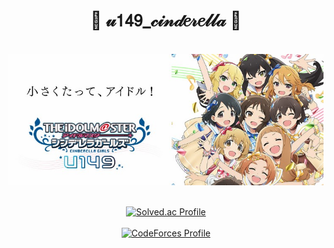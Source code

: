 <div align='center'>
  <h1>🎀  𝓊𝟣𝟦𝟫_𝒸𝒾𝓃𝒹𝑒𝓇𝑒𝓁𝓁𝒶  🎀</h1>
</div>
</br>
<a href="https://youtu.be/7hOZPtgp6_A" target="_blank">
  <div align='center'>
    <img src=./img.jpg>
  </div>
</a>
</br>
<div align='center'>

[![Solved.ac Profile](http://mazassumnida.wtf/api/v2/generate_badge?boj=u149_cinderella)](https://solved.ac/u149_cinderella/)
</br>
</br>
[![CodeForces Profile](https://cf.leed.at?id=u149_cinderella)](https://codeforces.com/profile/u149_cinderella)
</br>
</br>
</div>
<!--[![Anurag's GitHub stats](https://github-readme-stats.vercel.app/api?username=minami-kotori-chan&theme=radical)](https://github.com/anuraghazra/github-readme-stats)-->

<!--
**minami-kotori-chan/minami-kotori-chan** is a ✨ _special_ ✨ repository because its `README.md` (this file) appears on your GitHub profile.

Here are some ideas to get you started:

- 🔭 I’m currently working on ...
- 🌱 I’m currently learning ...
- 👯 I’m looking to collaborate on ...
- 🤔 I’m looking for help with ...
- 💬 Ask me about ...
- 📫 How to reach me: ...
- 😄 Pronouns: ...
- ⚡ Fun fact: ...
-->
